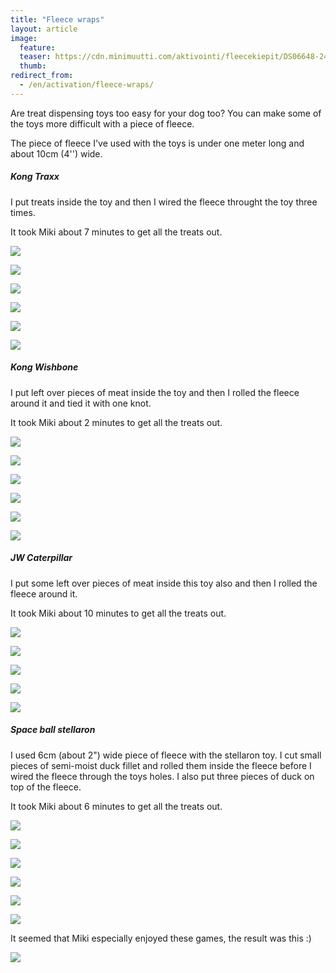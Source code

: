 ```yaml
---
title: "Fleece wraps"
layout: article
image:
  feature:
  teaser: https://cdn.minimuutti.com/aktivointi/fleecekiepit/DS06648-245px.jpg
  thumb:
redirect_from:
  - /en/activation/fleece-wraps/
---
```


Are treat dispensing toys too easy for your dog too? You can make some of the toys more difficult with a piece of fleece.

The piece of fleece I've used with the toys is under one meter long and about 10cm (4'') wide.

##### Kong Traxx

I put treats inside the toy and then I wired the fleece throught the toy three times.

It took Miki about 7 minutes to get all the treats out.

![](https://cdn.minimuutti.com/aktivointi/fleecekiepit/DS06309-800px.jpg)

![](https://cdn.minimuutti.com/aktivointi/fleecekiepit/DS06342-800px.jpg)

![](https://cdn.minimuutti.com/aktivointi/fleecekiepit/DS06506-800px.jpg)

![](https://cdn.minimuutti.com/aktivointi/fleecekiepit/DS06648-800px.jpg)

![](https://cdn.minimuutti.com/aktivointi/fleecekiepit/DS06750-800px.jpg)

![](https://cdn.minimuutti.com/aktivointi/fleecekiepit/DS06308-800px.jpg)

##### Kong Wishbone

I put left over pieces of meat inside the toy and then I rolled the fleece around it and tied it with one knot.

It took Miki about 2 minutes to get all the treats out.

![](https://cdn.minimuutti.com/aktivointi/fleecekiepit/DS06853-800px.jpg)

![](https://cdn.minimuutti.com/aktivointi/fleecekiepit/DS06895-800px.jpg)

![](https://cdn.minimuutti.com/aktivointi/fleecekiepit/DS06947-800px.jpg)

![](https://cdn.minimuutti.com/aktivointi/fleecekiepit/DS06962-800px.jpg)

![](https://cdn.minimuutti.com/aktivointi/fleecekiepit/DS07003-800px.jpg)

![](https://cdn.minimuutti.com/aktivointi/fleecekiepit/DS06850-800px.jpg)

##### JW Caterpillar

I put some left over pieces of meat inside this toy also and then I rolled the fleece around it.

It took Miki about 10 minutes to get all the treats out.

![](https://cdn.minimuutti.com/aktivointi/fleecekiepit/DS06777-800px.jpg)

![](https://cdn.minimuutti.com/aktivointi/fleecekiepit/DS06789-800px.jpg)

![](https://cdn.minimuutti.com/aktivointi/fleecekiepit/DS06805-800px.jpg)

![](https://cdn.minimuutti.com/aktivointi/fleecekiepit/DS06827-800px.jpg)

![](https://cdn.minimuutti.com/aktivointi/fleecekiepit/DS06775-800px.jpg)

##### Space ball stellaron

I used 6cm (about 2") wide piece of fleece with the stellaron toy. I cut small pieces of semi-moist duck fillet and rolled them inside the fleece before I wired the fleece through the toys holes. I also put three pieces of duck on top of the fleece.

It took Miki about 6 minutes to get all the treats out.

![](https://cdn.minimuutti.com/aktivointi/fleecekiepit/DS08060-800px.jpg)

![](https://cdn.minimuutti.com/aktivointi/fleecekiepit/DS08066-800px.jpg)

![](https://cdn.minimuutti.com/aktivointi/fleecekiepit/DS08123-800px.jpg)

![](https://cdn.minimuutti.com/aktivointi/fleecekiepit/DS08142-800px.jpg)

![](https://cdn.minimuutti.com/aktivointi/fleecekiepit/DS08284-800px.jpg)

![](https://cdn.minimuutti.com/aktivointi/fleecekiepit/DS08057-800px.jpg)

It seemed that Miki especially enjoyed these games, the result was this :)

![](https://cdn.minimuutti.com/aktivointi/fleecekiepit/DS06839-800px.jpg)
